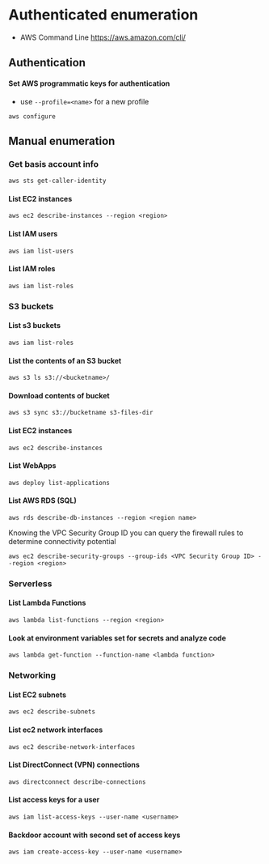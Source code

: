 # Authenticated enumeration
- AWS Command Line https://aws.amazon.com/cli/

## Authentication
#### Set AWS programmatic keys for authentication 
- use ```--profile=<name>``` for a new profile
```
aws configure
```

## Manual enumeration
### Get basis account info
```
aws sts get-caller-identity
```

#### List EC2 instances
```
aws ec2 describe-instances --region <region>
```

#### List IAM users
```
aws iam list-users
```

#### List IAM roles
```
aws iam list-roles
```

### S3 buckets
#### List s3 buckets
```
aws iam list-roles
```

#### List the contents of an S3 bucket
```
aws s3 ls s3://<bucketname>/ 
```

#### Download contents of bucket
```
aws s3 sync s3://bucketname s3-files-dir
```

#### List EC2 instances
```
aws ec2 describe-instances
```

#### List WebApps
```
aws deploy list-applications
```

#### List AWS RDS (SQL)
```
aws rds describe-db-instances --region <region name>
```

Knowing the VPC Security Group ID you can query the firewall rules to determine connectivity potential

```
aws ec2 describe-security-groups --group-ids <VPC Security Group ID> --region <region>
```

### Serverless
#### List Lambda Functions
```
aws lambda list-functions --region <region>
```

#### Look at environment variables set for secrets and analyze code
```
aws lambda get-function --function-name <lambda function>
```

### Networking
#### List EC2 subnets
```
aws ec2 describe-subnets
```

#### List ec2 network interfaces
```
aws ec2 describe-network-interfaces
```

#### List DirectConnect (VPN) connections
```
aws directconnect describe-connections
```

#### List access keys for a user
```
aws iam list-access-keys --user-name <username>
```

#### Backdoor account with second set of access keys
```
aws iam create-access-key --user-name <username>
```
